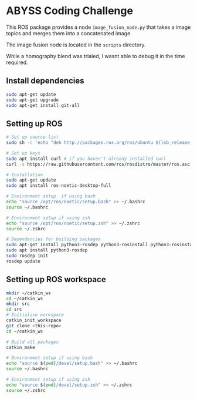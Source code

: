 # ABYSS Coding Challenge

This ROS package provides a node `image_fusion_node.py` that takes a image topics and merges them into a concatenated image.

The image fusion node is located in the `scripts` directory.

While a homography blend was trialed, I wasnt able to debug it in the time required.

## Install dependencies

```bash
sudo apt-get update
sudo apt-get upgrade
sudo apt-get install git-all
```

## Setting up ROS

```bash
# Set up source list
sudo sh -c 'echo "deb http://packages.ros.org/ros/ubuntu $(lsb_release -sc) main" > /etc/apt/sources.list.d/ros-latest.list'

# Set up keys
sudo apt install curl # if you haven't already installed curl
curl -s https://raw.githubusercontent.com/ros/rosdistro/master/ros.asc | sudo apt-key add -

# Installation
sudo apt-get update
sudo apt install ros-noetic-desktop-full

# Environment setup  if using bash
echo "source /opt/ros/noetic/setup.bash" >> ~/.bashrc
source ~/.bashrc

# Environment setup if using zsh
echo "source /opt/ros/noetic/setup.zsh" >> ~/.zshrc
source ~/.zshrc

# Dependencies for building packages
sudo apt-get install python3-rosdep python3-rosinstall python3-rosinstall-generator python3-wstool build-essential python3-catkin-tools
sudo apt install python3-rosdep
sudo rosdep init
rosdep update
```

## Setting up ROS workspace

```bash
mkdir ~/catkin_ws
cd ~/catkin_ws
mkdir src
cd src
# Initialise workspace
catkin_init_workspace
git clone <this-repo>
cd ~/catkin_ws

# Build all packages
catkin_make

# Environment setup if using bash
echo "source $(pwd)/devel/setup.bash" >> ~/.bashrc
source ~/.bashrc

# Environment setup if using zsh
echo "source $(pwd)/devel/setup.zsh" >> ~/.zshrc
source ~/.zshrc
```

